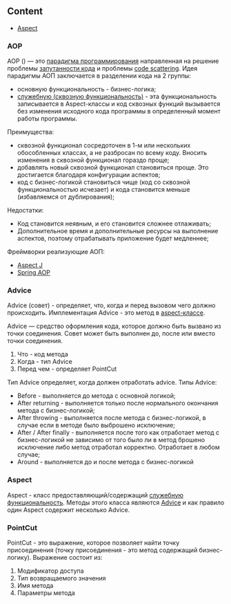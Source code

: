 ## Content

* [Aspect](#aspect)


### AOP
AOP () — это [парадигма программирования](/index.md#paradigm-programming) направленная на решение проблемы [запутанности кода](/index.md#code-tangling) и проблемы [code scattering](/index.md#code-scattering). Идея парадигмы АОП заключается в разделении кода на 2 группы:
* основную функциональность - бизнес-логика;
* [служебную (сквозную функциональность)](/index.md#cross-cutting-concern) - эта функциональность записывается в Aspect-классы и код сквозных функций вызывается без изменения исходного кода программы в определенный момент работы программы.

Преимущества:
* сквозной функционал сосредоточен в 1-м или нескольких обособленных классах, а не разбросан по всему коду. Вносить изменения в сквозной функционал гораздо проще;
* добавлять новый сквозной функционал становиться проще. Это достигается благодаря конфигурации аспектов;
* код с бизнес-логикой становиться чище (код со сквозной функциональностью исчезает) и кода становится меньше (избавляемся от дублирования);

Недостатки:
* Код становится неявным, и его становится сложнее отлаживать;
* Дополнительное время и дополнительные ресурсы на выполнение аспектов, поэтому отрабатывать приложение будет медленнее;

Фреймворки реализующие АОП:
* [Aspect J](/java/java-AspectJ.md)
* [Spring AOP](/java-spring/java-spring-AOP.md)

### Advice
Advice (совет) - определяет, что, когда и перед вызовом чего должно происходить. Имплементация Advice - это метод в [aspect-классе](#aspect). 

Advice — средство оформления кода, которое должно быть вызвано из точки соединения. Совет может быть выполнен до, после или вместо точки соединения.

1. Что - код метода
2. Когда - тип Advice
3. Перед чем - определяет PointCut

Тип Advice определяет, когда должен отработать advice. Типы Advice:
* Before - выполняется до метода с основной логикой;
* After returning - выполняется только после нормального окончания метода с бизнес-логикой;
* After throwing - выполняется после метода с бизнес-логикой, в случае если в методе было выброшено исключение;
* After / After finally - выполняется после того как отработает метод с бизнес-логикой не зависимо от того было ли в метод брошено исключение либо метод отработал корректно. Отработает в любом случае;
* Around - выполняется до и после метода с бизнес-логикой

### Aspect
Aspect - класс предоставляющий/содержащий [служебную функциональность](/index.md#cross-cutting-concern). Методы этого класса являются [Advice](#advice) и как правило один Aspect содержит несколько Advice.

### PointCut
PointCut - это выражение, которое позволяет найти точку присоединения (точку присоединения - это метод содержащий бизнес-логику). Выражение состоит из:
1. Модификатор доступа
2. Тип возвращаемого значения
3. Имя метода
4. Параметры метода
